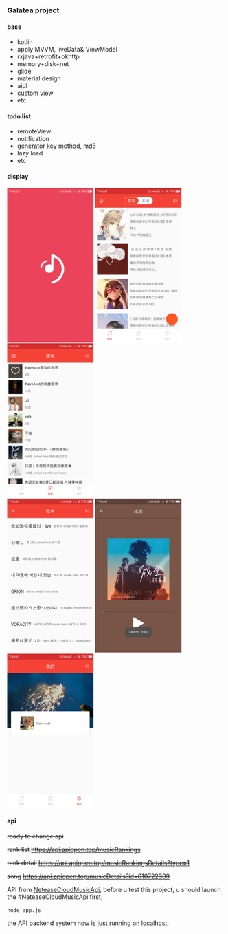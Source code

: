 ### Galatea project

#### base

* kotlin
* apply MVVM, liveData& ViewModel
* rxjava+retrofit+okhttp
* memory+disk+net
* glide 
* material design
* aidl
* custom view
* etc

#### todo list

* remoteView
* notification
* generator key method, md5
* lazy load
* etc

#### display
<div>
  
  <img src="https://github.com/MashirosBaumkuchen/Galatea/blob/master/pic/splash.png" width="201" height="358" />
  <img src="https://github.com/MashirosBaumkuchen/Galatea/blob/master/pic/recommend.png" width="201" height="358" />
  <img src="https://github.com/MashirosBaumkuchen/Galatea/blob/master/pic/playlist.png" width="201" height="358" />

</div>



<div>
  
  <img src="https://github.com/MashirosBaumkuchen/Galatea/blob/master/pic/songs.png" width="201" height="358" />
  <img src="https://github.com/MashirosBaumkuchen/Galatea/blob/master/pic/player.png" width="201" height="358" />
  <img src="https://github.com/MashirosBaumkuchen/Galatea/blob/master/pic/profile.png" width="201" height="358" />

</div>



#### api

~~ready to change api~~

~~rank list~~
~~https://api.apiopen.top/musicRankings~~

~~rank detail~~
~~https://api.apiopen.top/musicRankingsDetails?type=1~~

~~song~~
~~https://api.apiopen.top/musicDetails?id=610722309~~

API from [NeteaseCloudMusicApi](https://github.com/Binaryify/NeteaseCloudMusicApi), 
before u test this project, u should launch the #NeteaseCloudMusicApi first,
```
node app.js
```
the API backend system now is just running on localhost.

